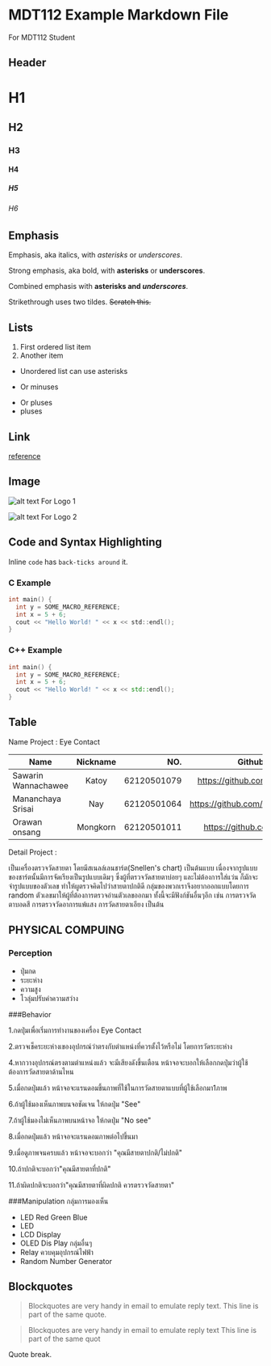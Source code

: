 # MDT112 Example Markdown File
For MDT112 Student

## Header

# H1
## H2
### H3
#### H4
##### H5
###### H6

## Emphasis

Emphasis, aka italics, with *asterisks* or _underscores_.

Strong emphasis, aka bold, with **asterisks** or __underscores__.

Combined emphasis with **asterisks and _underscores_**.

Strikethrough uses two tildes. ~~Scratch this.~~

## Lists

1. First ordered list item
2. Another item

* Unordered list can use asterisks
- Or minuses
+ Or pluses
+ pluses

## Link

[reference](https://github.com/adam-p/markdown-here/wiki/Markdown-Cheatsheet)

## Image

![alt text For Logo 1][logo]

![alt text For Logo 2][logo]

[logo]: https://github.com/ruangrith-ri/MDT112-Example-Markdown-File/blob/master/images/icon48.png "Logo Title Text"
[flowchart]: https://github.com/poohkatoy/MDT112-Project/blob/master/Eye%20Contact.svg "Flowchart"

## Code and Syntax Highlighting

Inline `code` has `back-ticks around` it.

### C Example

```c
int main() {
  int y = SOME_MACRO_REFERENCE;
  int x = 5 + 6;
  cout << "Hello World! " << x << std::endl();
}
```

### C++ Example

```cpp
int main() {
  int y = SOME_MACRO_REFERENCE;
  int x = 5 + 6;
  cout << "Hello World! " << x << std::endl();
}
```

## Table

Name Project : Eye Contact

|     Name               |     Nickname      |         NO.        |    Github Profile Link          |  
|------------------------|:-----------------:|-------------------:|--------------------------------:|
| Sawarin Wannachawee    | Katoy             | 62120501079        | https://github.com/poohkatoy    |
| Mananchaya Srisai      | Nay               | 62120501064        | https://github.com/mananssnay   |
| Orawan onsang          | Mongkorn          | 62120501011        | https://github.com/MK-max       |

Detail Project :

เป็นเครื่องตรวจวัดสายตา โดยมีสเนลล์เลนชาร์ต(Snellen's chart) เป็นต้นแบบ เนื่องจากรูปแบบของชาร์ตนั้นมีการจัดเรียงเป็นรูปแบบเดิมๆ 
ซึ่งผู้ที่ตรวจวัดสายตาบ่อยๆ และไม่ต้องการใส่แว่น ก็มักจะจำรูปแบบของตัวเลข ทำให้ผูตรวจคิดไปว่าสายตาปกติดี
กลุ่มของพวกเราจึงอยากออกแบบโดยการ random ตัวเลขมาให้ผู้ที่ต้องการตรวจอ่านตัวเลขออกมา ทั้งนี้จะมีฟังก์ชันอื่นๆอีก เช่น การตรวจวัดตาบอดสี
การตรวจวัดอาการแพ้แสง การวัดสายตาเอียง เป็นต้น
 
## PHYSICAL COMPUING
### Perception
- ปุ่มกด
- ระยะห่าง
- ความสูง
- โวลุ่มปรับค่าความสว่าง


###Behavior

  1.กดปุ่มเพื่อเริ่มการทำงานของเครื่อง Eye Contact
  
  2.ตรวจเช็คระยะห่างเของอุปกรณ์ว่าตรงกับตำแหน่งที่ควรตั้งไว้หรือไม่ โดยการวัดระยะห่าง
  
  4.หากวางอุปกรณ์ตรงตามตำแหน่งแล้ว จะมีเสียงดังขึ้นเตือน หน้าจอจะบอกให้เลือกกดปุ่มว่าผู้ใช้ต้องการวัดสายตาด้านไหน
  
  5.เมื่อกดปุ่มแล้ว หน้าจอจะแรนดอมขึ้นภาพที่ใช้ในการวัดสายตาแบบที่ผู้ใช้เลือกมา1ภาพ
  
  6.ถ้าผู้ใช้มองเห็นภาพบนจอชัดเจน ให้กดปุ่ม "See"
  
  7.ถ้าผู้ใช้มองไม่เห็นภาพบนหน้าจอ ให้กดปุ่ม "No see"
  
  8.เมื่อกดปุ่มแล้ว หน้าจอจะแรนดอมภาพต่อไปขึ้นมา
  
  9.เมื่อดูภาพจนครบแล้ว หน้าจอจะบอกว่า "คุณมีสายตาปกติ/ไม่ปกติ" 
  
  10.ถ้าปกติจะบอกว่า"คุณมีสายตาที่ปกติ"
  
  11.ถ้าผิดปกติจะบอกว่า"คุณมีสายตาที่ผิดปกติ ควรตรวจวัดสายตา"
  

###Manipulation
กลุ่มการมองเห็น
- LED Red Green Blue
- LED
- LCD Display
- OLED Dis Play
กลุ่มอื่นๆ
- Relay ควบคุมอุปกรณ์ไฟฟ้า
- Random Number Generator 


## Blockquotes

> Blockquotes are very handy in email to emulate reply text.
> This line is part of the same quote.

> Blockquotes are very handy in email to emulate reply text
> This line is part of the same quot

Quote break.
